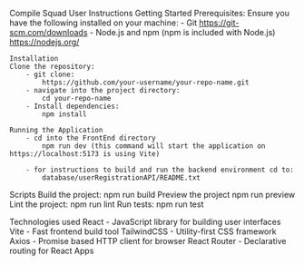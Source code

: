 Compile Squad User Instructions
Getting Started
	Prerequisites:
	Ensure you have the following installed on your machine:
		- Git https://git-scm.com/downloads
		- Node.js and npm (npm is included with Node.js) https://nodejs.org/

	Installation
	Clone the repository:
		- git clone: 
			https://github.com/your-username/your-repo-name.git
		- navigate into the project directory:
			cd your-repo-name
		- Install dependencies:
			npm install

	Running the Application
		- cd into the FrontEnd directory
			npm run dev (this command will start the application on https://localhost:5173 is using Vite)

		- for instructions to build and run the backend environment cd to:
			database/userRegistrationAPI/README.txt
Scripts
	Build the project:
		npm run build
	Preview the project
		npm run preview
	Lint the project:
		npm run lint
	Run tests:
		npm run test

Technologies used
	React - JavaScript library for building user interfaces
	Vite - Fast frontend build tool
	TailwindCSS - Utility-first CSS framework
	Axios - Promise based HTTP client for browser
	React Router - Declarative routing for React Apps
